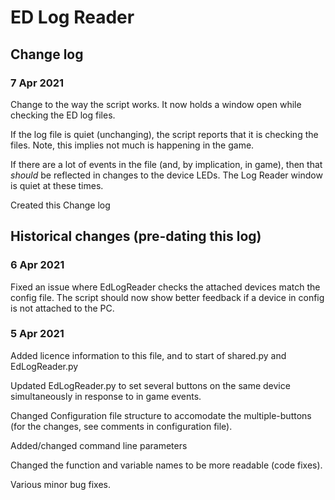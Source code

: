 # ED Log Reader
## Change log
###  7 Apr 2021
Change to the way the script works.
It now holds a window open while checking the ED log files.

If the log file is quiet (unchanging), the script reports that it is checking the files.  Note, this implies not much is happening in the game.

If there are a lot of events in the file (and, by implication, in game), then that *should* be reflected in changes to the device LEDs.
The Log Reader window is quiet at these times.

Created this Change log

## Historical changes (pre-dating this log)

###  6 Apr 2021
Fixed an issue where EdLogReader checks the attached devices match the config file.
The script should now show better feedback if a device in config is not attached to the PC.


###  5 Apr 2021
Added licence information to this file, and to start of shared.py and EdLogReader.py

Updated EdLogReader.py to set several buttons on the same device simultaneously in response to in game events.

Changed Configuration file structure to accomodate the multiple-buttons (for the changes, see comments in configuration file).

Added/changed command line parameters

Changed the function and variable names to be more readable (code fixes).

Various minor bug fixes.
